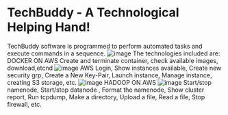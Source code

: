 # TechBuddy - A Technological Helping Hand!
TechBuddy software is programmed to perform automated tasks and execute commands in a sequence.
![image](https://user-images.githubusercontent.com/66177822/149616089-3b89dea4-af0b-46e5-aa29-1b2ea3c25a2e.png)
The technologies included are:
DOCKER ON AWS
Create and terminate container, check available images, download,etcnd ![image](https://user-images.githubusercontent.com/66177822/149616131-50053585-8d14-4720-9e03-89cf074c40f7.png)
AWS
Login, Show instances available, Create new security grp, Create a New Key-Pair, Launch instance, Manage instance, creating S3 storage, etc.
![image](https://user-images.githubusercontent.com/66177822/149616145-7f4bccc2-cff1-45da-9204-ba52d885001c.png)
HADOOP ON AWS
![image](https://user-images.githubusercontent.com/66177822/149616153-2df74fbf-c4d3-4b3c-8d02-497c0dacf2dd.png)
Start/stop  namenode, Start/stop datanode , Format the namenode, Show cluster report, Run tcpdump, Make a directory, Upload a file, Read a file, Stop firewall, etc.


